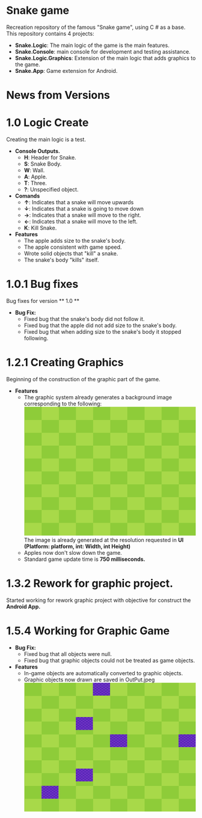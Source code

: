 # Snake game 
  Recreation repository of the famous "Snake game", using C # as a base. This repository contains 4 projects:
- **Snake.Logic**: The main logic of the game is the main features.
- **Snake.Console**: main console for development and testing assistance.
- **Snake.Logic.Graphics**: Extension of the main logic that adds graphics to the game.
- **Snake.App**: Game extension for Android.

# News from Versions 
# **1.0** Logic Create
Creating the main logic is a test.
- **Console Outputs.**
	- **H**: Header for Snake.
	- **S**: Snake Body.
	- **W**: Wall.
	- **A**: Apple.
	- **T**: Three.
	- **?**: Unspecified object.
- **Comands**
	- **↑**: Indicates that a snake will move upwards
	- **↓**: Indicates that a snake is going to move down
	- **→**: Indicates that a snake will move to the right.
	- **←**: Indicates that a snake will move to the left.
	- **K**: Kill Snake.
- **Features**
	- The apple adds size to the snake's body.
	- The apple consistent with game speed.
	- Wrote solid objects that "kill" a snake.
	- The snake's body "kills" itself.
# **1.0.1** Bug fixes
Bug fixes for version ** 1.0 **

- **Bug Fix:**
	- Fixed bug that the snake's body did not follow it.
	- Fixed bug that the apple did not add size to the snake's body.
	- Fixed bug that when adding size to the snake's body it stopped following.
# **1.2.1** Creating Graphics
Beginning of the construction of the graphic part of the game.
- **Features**
	- The graphic system already generates a background image corresponding to the following:
![Image generated by the systems in the root folder of the application console for name 'Background.jpeg'](https://raw.githubusercontent.com/JuanDouglas/Snake-APP/master/Images/first_background_result.jpeg)
The image is already generated at the resolution requested in **UI (Platform: platform, int: Width, int Height)**
  - Apples now don't slow down the game. 
  -  Standard game update time is **750 milliseconds.**

# **1.3.2** Rework for graphic project.
Started working for rework graphic project with objective for construct the **Android App.**

# **1.5.4** Working for Graphic Game
- **Bug Fix:**
	- Fixed bug that all objects were null.
	- Fixed bug that graphic objects could not be treated as game objects.
- **Features**
	- In-game objects are automatically converted to graphic objects.
	- Graphic objects now drawn are saved in OutPut.jpeg
	![Image generated by the systems in the root folder of the application console for name 'OutPut.jpeg'](https://raw.githubusercontent.com/JuanDouglas/Snake-APP/master/Images/first_draw_result.jpeg)